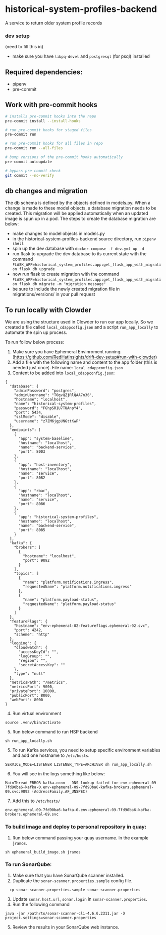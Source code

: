 # historical-system-profiles-backend
A service to return older system profile records


### dev setup
(need to fill this in)
 * make sure you have `libpq-devel` and `postgresql` (for psql) installed

## Required dependencies:
- pipenv
- pre-commit

## Work with pre-commit hooks

```bash
# installs pre-commit hooks into the repo
pre-commit install --install-hooks

# run pre-commit hooks for staged files
pre-commit run

# run pre-commit hooks for all files in repo
pre-commit run --all-files

# bump versions of the pre-commit hooks automatically
pre-commit autoupdate

# bypass pre-commit check
git commit --no-verify
```

## db changes and migration

The db schema is defined by the objects defined in models.py.  When a change is made to these model objects, a database migration needs to be created.  This migration will be applied automatically when an updated image is spun up in a pod.  The steps to create the database migration are below:

* make changes to model objects in models.py
* in the historical-system-profiles-backend source directory, run `pipenv shell`
* spin up the dev database with `docker-compose -f dev.yml up -d`
* run flask to upgrade the dev database to its current state with the command `FLASK_APP=historical_system_profiles.app:get_flask_app_with_migration flask db upgrade`
* now run flask to create migration with the command `FLASK_APP=historical_system_profiles.app:get_flask_app_with_migration flask db migrate -m "migration message"`
* be sure to include the newly created migration file in migrations/versions/ in your pull request

## To run locally with Clowder
We are using the structure used in Clowder to run our app locally. So we created a file called `local_cdappcofig.json` and a script `run_app_locally` to automate the spin up process.

To run follow below process:

1. Make sure you have Ephemeral Envinroment running (https://github.com/RedHatInsights/drift-dev-setup#run-with-clowder)
2. Add a file with the following name and content to the app folder (this is needed just once). File name: `local_cdappconfig.json`
3. Content to be added into `local_cdappconfig.json`:

```
{
  "database": {
    "adminPassword": "postgres",
    "adminUsername": "T0gvQZjRlQAA7n36",
    "hostname": "localhost",
    "name": "historical-system-profiles",
    "password": "FGhpSR1U7TUAnpY4",
    "port": 5434,
    "sslMode": "disable",
    "username": "z7ZM6jgpUNGttKwF"
  },
  "endpoints": [
    {
      "app": "system-baseline",
      "hostname": "localhost",
      "name": "backend-service",
      "port": 8003
    },
    {
      "app": "host-inventory",
      "hostname": "localhost",
      "name": "service",
      "port": 8082
    },
    {
      "app": "rbac",
      "hostname": "localhost",
      "name": "service",
      "port": 8086
    },
    {
      "app": "historical-system-profiles",
      "hostname": "localhost",
      "name": "backend-service",
      "port": 8085
    }
  ],
  "kafka": {
    "brokers": [
      {
        "hostname": "localhost",
        "port": 9092
      }
    ],
    "topics": [
      {
        "name": "platform.notifications.ingress",
        "requestedName": "platform.notifications.ingress"
      },
      {
        "name": "platform.payload-status",
        "requestedName": "platform.payload-status"
      }
    ]
  },
  "featureFlags": {
    "hostname": "env-ephemeral-02-featureflags.ephemeral-02.svc",
    "port": 4242,
    "scheme": "http"
  },
  "logging": {
    "cloudwatch": {
      "accessKeyId": "",
      "logGroup": "",
      "region": "",
      "secretAccessKey": ""
    },
    "type": "null"
  },
  "metricsPath": "/metrics",
  "metricsPort": 9000,
  "privatePort": 10000,
  "publicPort": 8000,
  "webPort": 8000
}
```
4. Run virtual environment
```
source .venv/bin/activate
```
5. Run below command to run HSP backend

```
sh run_app_locally.sh
```

5. To run Kafka services, you need to setup specific environment variables and add one hostname to `/etc/hosts`.

```
SERVICE_MODE=LISTENER LISTENER_TYPE=ARCHIVER sh run_app_locally.sh
```

6. You will see in the logs something like below:

```
MainThread ERROR kafka.conn - DNS lookup failed for env-ephemeral-09-7fd90ba6-kafka-0.env-ephemeral-09-7fd90ba6-kafka-brokers.ephemeral-09.svc:9092 (AddressFamily.AF_UNSPEC)
```

7. Add this to `/etc/hosts/`

```
env-ephemeral-09-7fd90ba6-kafka-0.env-ephemeral-09-7fd90ba6-kafka-brokers.ephemeral-09.svc
```

### To build image and deploy to personal repository in quay:

1. Run below command passing your quay username. In the example `jramos`.

```
sh ephemeral_build_image.sh jramos
```

### To run SonarQube:
1. Make sure that you have SonarQube scanner installed.
2. Duplicate the `sonar-scanner.properties.sample` config file.
```
  cp sonar-scanner.properties.sample sonar-scanner.properties
```
3. Update `sonar.host.url`, `sonar.login` in `sonar-scanner.properties`.
4. Run the following command
```
java -jar /path/to/sonar-scanner-cli-4.6.0.2311.jar -D project.settings=sonar-scanner.properties
```
5. Review the results in your SonarQube web instance.
